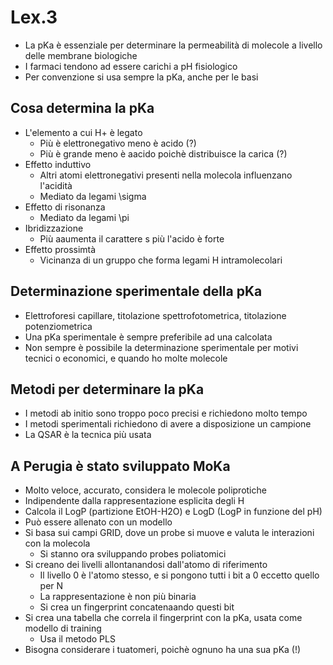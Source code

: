 # Lex.3

* La pKa è essenziale per determinare la permeabilità di molecole a livello delle membrane biologiche
* I farmaci tendono ad essere carichi a pH fisiologico
* Per convenzione si usa sempre la pKa, anche per le basi

## Cosa determina la pKa
* L'elemento a cui H+ è legato
	+ Più è elettronegativo meno è acido (?)
	+ Più è grande meno è aacido poichè distribuisce la carica (?)
* Effetto induttivo
	* Altri atomi elettronegativi presenti nella molecola influenzano l'acidità
	+ Mediato da legami \sigma
* Effetto di risonanza
	+ Mediato da legami \pi
* Ibridizzazione
	+ Più aaumenta il carattere s più l'acido è forte
* Effetto prossimtà
	+ Vicinanza di un gruppo che forma legami H intramolecolari

## Determinazione sperimentale della pKa
* Elettroforesi capillare, titolazione spettrofotometrica, titolazione potenziometrica
* Una pKa sperimentale è sempre preferibile ad una calcolata
* Non sempre è possibile la determinazione sperimentale per motivi tecnici o economici, e quando ho molte molecole

## Metodi per determinare la pKa
* I metodi ab initio sono troppo poco precisi e richiedono molto tempo
* I metodi sperimentali richiedono di avere a disposizione un campione
* La QSAR è la tecnica più usata

## A Perugia è stato sviluppato MoKa
* Molto veloce, accurato, considera le molecole poliprotiche
* Indipendente dalla rappresentazione esplicita degli H
* Calcola il LogP (partizione EtOH-H2O) e LogD (LogP in funzione del pH)
* Può essere allenato con un modello
* Si basa sui campi GRID, dove un probe si muove e valuta le interazioni con la molecola
	+ Si stanno ora sviluppando probes poliatomici
* Si creano dei livelli allontanandosi dall'atomo di riferimento
	+ Il livello 0 è l'atomo stesso, e si pongono tutti i bit a 0 eccetto quello per N
	+ La rappresentazione è non più binaria
	+ Si crea un fingerprint concatenaando questi bit
* Si crea una tabella che correla il fingerprint con la pKa, usata come modello di training
	+ Usa il metodo PLS 
* Bisogna considerare i tuatomeri, poichè ognuno ha una sua pKa (!)
